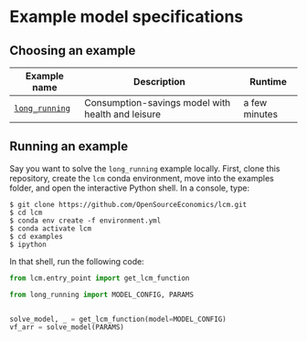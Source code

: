 # Example model specifications

## Choosing an example

| Example name                        | Description                                       | Runtime       |
| ----------------------------------- | ------------------------------------------------- | ------------- |
| [`long_running`](./long_running.py) | Consumption-savings model with health and leisure | a few minutes |

## Running an example

Say you want to solve the `long_running` example locally. First, clone this repository,
create the `lcm` conda environment, move into the examples folder, and open the
interactive Python shell. In a console, type:

```console
$ git clone https://github.com/OpenSourceEconomics/lcm.git
$ cd lcm
$ conda env create -f environment.yml
$ conda activate lcm
$ cd examples
$ ipython
```

In that shell, run the following code:

```python
from lcm.entry_point import get_lcm_function

from long_running import MODEL_CONFIG, PARAMS


solve_model, _ = get_lcm_function(model=MODEL_CONFIG)
vf_arr = solve_model(PARAMS)
```
